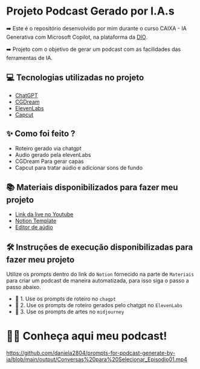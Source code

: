 # Projeto Podcast Gerado por I.A.s


➡️  Este é o repositório desenvolvido por mim durante o curso CAIXA - IA Generativa com Microsoft Copilot, na plataforma da [DIO](https://dio.me).
 
➡️  Projeto com o objetivo de gerar um podcast com as facilidades das ferramentas de IA. 

## 💻 Tecnologias utilizadas no projeto

- [ChatGPT](https://chat.openai.com/) 
- [CGDream](https://cgdream.ai/)
- [ElevenLabs](https://beta.elevenlabs.io/)
- [Capcut](https://www.capcut.com/pt-br/)

## ✨ Como foi feito ?

- Roteiro gerado via chatgpt
- Audio gerado pela elevenLabs
- CGDream Para gerar capas
- Capcut para tratar aúdio e adicionar sons de fundo

## 📚 Materiais disponibilizados para fazer meu projeto

- [Link da live no Youtube](https://www.youtube.com)
- [Notion Template](https://helpful-jump-17b.notion.site/PAS-Podcast-AI-Studio-210489e15d7a4a73b743bb159e45d06f?pvs=4)
- [Editor de aúdio](https://www.capcut.com/editor?from_page=landing_page&__action_from=picture_V%C3%ADdeos%20profissionais%20em%20minutos,%20n%C3%A3o%20em%20horas.)


## 🛠️ Instruções de execução disponibilizadas para fazer meu projeto

Utilize os prompts dentro do link do `Notion` fornecido na parte de `Materiais` para criar um podcast de maneira automatizada, para isso siga o passo a passo abaixo.

- 🤖 1. Use os prompts de roteiro no `chagpt`
- 🤖 2. Use os prompts de roteiro gerados pelo chatgpt no  `ElevenLabs`
- 🤖 3. Use os prompts de artes no `midjourney`

# 👨‍💻 Conheça aqui meu podcast!

https://github.com/daniela2804/prompts-for-podcast-generate-by-ia/blob/main/output/Conversas%20para%20Selecionar_Episodio01.mp4
